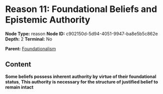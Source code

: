 # Reason 11: Foundational Beliefs and Epistemic Authority

**Node Type:** reason
**Node ID:** c902150d-5d94-4051-9947-ba8e5b5c862e
**Depth:** 2
**Terminal:** No

**Parent:** [Foundationalism](foundationalism.md)

## Content

**Some beliefs possess inherent authority by virtue of their foundational status**, **This authority is necessary for the structure of justified belief to remain intact**
